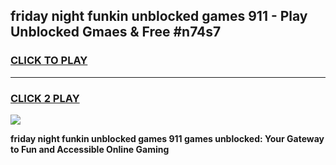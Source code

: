 
## friday night funkin unblocked games 911 - Play Unblocked Gmaes & Free #n74s7
<h3>
<a href="https://premium.freeplayer.one?title=friday_night_funkin_unblocked_games_911&ref=03M">CLICK TO PLAY</a></h3>
<hr>

<h3>
<a href="https://premium.freeplayer.one?title=friday_night_funkin_unblocked_games_911&ref=03M">CLICK 2 PLAY</a>
  
</h3>

<a href="https://premium.freeplayer.one?title=friday_night_funkin_unblocked_games_911&ref=03M"><img src="https://clearcache.store/games.png"></a>


**friday night funkin unblocked games 911 games unblocked: Your Gateway to Fun and Accessible Online Gaming**
